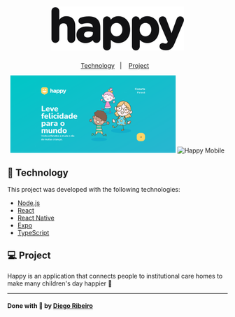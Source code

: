 <h1 align="center">
    <img alt="Happy" title="Happy" src=".github/logo.svg" />
</h1>

<p align="center">
  <a href="#-technology">Technology</a>&nbsp;&nbsp;&nbsp;|&nbsp;&nbsp;&nbsp;
  <a href="#-project">Project</a>&nbsp;&nbsp;&nbsp;
</p>

<p align="center">
  <img alt="Happy Web" src=".github/happy_web.gif" width="75%">
  <img alt="Happy Mobile" src=".github/happy_mobile.gif" width="15.8%">
</p>

## 🚀 Technology

This project was developed with the following technologies:

- [Node.js](https://nodejs.org/en/)
- [React](https://reactjs.org)
- [React Native](https://facebook.github.io/react-native/)
- [Expo](https://expo.io/)
- [TypeScript](https://www.typescriptlang.org/)

## 💻 Project

Happy is an application that connects people to institutional care homes to make many children's day happier 💙

---

<h4>
    Done with 💛 by <a href="https://www.linkedin.com/in/diego-ribeiro-10a14477/" target="_blank">Diego Ribeiro</a>
</h4>
